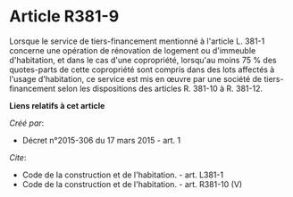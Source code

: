 # Article R381-9

Lorsque le service de tiers-financement mentionné à l'article L. 381-1 concerne une opération de rénovation de logement ou
d'immeuble d'habitation, et dans le cas d'une copropriété, lorsqu'au moins 75 % des quotes-parts de cette copropriété sont
compris dans des lots affectés à l'usage d'habitation, ce service est mis en œuvre par une société de tiers-financement selon
les dispositions des articles R. 381-10 à R. 381-12.

**Liens relatifs à cet article**

_Créé par_:

  - Décret n°2015-306 du 17 mars 2015 - art. 1

_Cite_:

  - Code de la construction et de l'habitation. - art. L381-1
  - Code de la construction et de l'habitation. - art. R381-10 (V)
